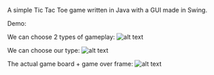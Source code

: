 A simple Tic Tac Toe game written in Java with a GUI made in Swing.

Demo:

We can choose 2 types of gameplay:
![alt text](https://github.com/spitomot/Java-Tic-Tac-Toe-with-GUI/blob/master/s1.PNG)


We can choose our type:
![alt text](https://github.com/spitomot/Java-Tic-Tac-Toe-with-GUI/blob/master/p2.PNG)

The actual game board + game over frame:
![alt text](https://github.com/spitomot/Java-Tic-Tac-Toe-with-GUI/blob/master/p3.PNG)
